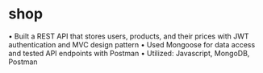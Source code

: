 # shop
•	Built a REST API that stores users, products, and their prices with JWT authentication and MVC design pattern
•	Used Mongoose for data access and tested API endpoints with Postman
•	Utilized: Javascript, MongoDB, Postman
